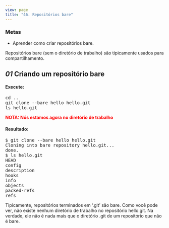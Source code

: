 ```yaml
---
view: page
title: "46. Repositórios bare"
---
```


<h3>Metas</h3>

<ul><li>Aprender como criar repositórios bare.</li></ul>

<p>Repositórios bare (sem o diretório de trabalho) são tipicamente usados para compartilhamento.</p>

<h2><em>01</em> Criando um repositório bare</h2>

<h4 class="h4-pre">Execute:</h4>

<pre class="instructions">cd ..
git clone --bare hello hello.git
ls hello.git</pre>

<p style="color:red;"><strong><span class="caps">NOTA</span>: Nós estamos agora no diretório de trabalho</strong></p>

<h4 class="h4-pre">Resultado:</h4>

<pre class="sample">$ git clone --bare hello hello.git
Cloning into bare repository hello.git...
done.
$ ls hello.git
HEAD
config
description
hooks
info
objects
packed-refs
refs</pre>

<p>Tipicamente, repositórios terminados em &#8216;.git&#8217; são bare. Como você pode ver, não existe nenhum diretório de trabalho no repositório hello.git. Na verdade, ele não é nada mais que o diretório .git de um repositório que não é bare.</p>
  </div>
